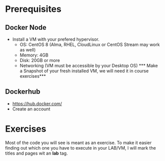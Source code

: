 # Prerequisites

## Docker Node
* Install a VM with your prefered hypervisor.
	* OS: CentOS 8 (Alma, RHEL, CloudLinux or CentOS Stream may work as well)
	* Memory: 4GB
	* Disk: 20GB or more
	* Networking (VM must be accessible by your Desktop OS)
*** Make a Snapshot of your fresh installed VM, we will need it in course exercises***

## Dockerhub
* https://hub.docker.com/
* Create an account

# Exercises
Most of the code you will see is meant as an exercise.
To make it easier finding out which one you have to execute in your LAB/VM, I will mark the titles and pages wit an **lab** tag.

<!--stackedit_data:
eyJoaXN0b3J5IjpbLTcwMTE3MjY4MF19
-->